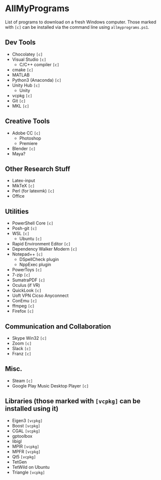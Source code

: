 # AllMyPrograms
List of programs to download on a fresh Windows computer. Those marked with `[c]` can be installed via the command line using `allmyprograms.ps1`.

## Dev Tools
- Chocolatey `[c]`
- Visual Studio `[c]`
  - C/C++ compiler `[c]`
- cmake `[c]`
- MATLAB
- Python3 (Anaconda) `[c]`
- Unity Hub `[c]`
  - Unity
- vcpkg `[c]`
- Git `[c]`
- MKL `[c]`

## Creative Tools
- Adobe CC `[c]`
  - Photoshop
  - Premiere
- Blender `[c]`
- Maya?

## Other Research Stuff
- Latex-input
- MikTeX `[c]`
- Perl (for latexmk) `[c]`
- Office

## Utilities
- PowerShell Core `[c]`
- Posh-git `[c]`
- WSL `[c]`
  - Ubuntu `[c]`
- Rapid Environment Editor `[c]`
- Dependency Walker Modern `[c]`
- Notepad++ `[c]`
  - DSpellCheck plugin
  - NppExec plugin
- PowerToys `[c]`
- 7-zip `[c]`
- SumatraPDF `[c]`
- Oculus (if VR)
- QuickLook `[c]`
- Uoft VPN Cicso Anyconnect
- ConEmu `[c]`
- ffmpeg `[c]`
- Firefox `[c]`

## Communication and Collaboration
- Skype Win32 `[c]`
- Zoom `[c]`
- Slack `[c]`
- Franz `[c]`

## Misc.
- Steam `[c]`
- Google Play Music Desktop Player `[c]`

## Libraries (those marked with `[vcpkg]` can be installed using it)
- Eigen3 `[vcpkg]`
- Boost `[vcpkg]`
- CGAL `[vcpkg]`
- gptoolbox
- libigl
- MPIR `[vcpkg]`
- MPFR `[vcpkg]`
- Qt5 `[vcpkg]`
- TetGen
- TetWild on Ubuntu
- Triangle `[vcpkg]`
